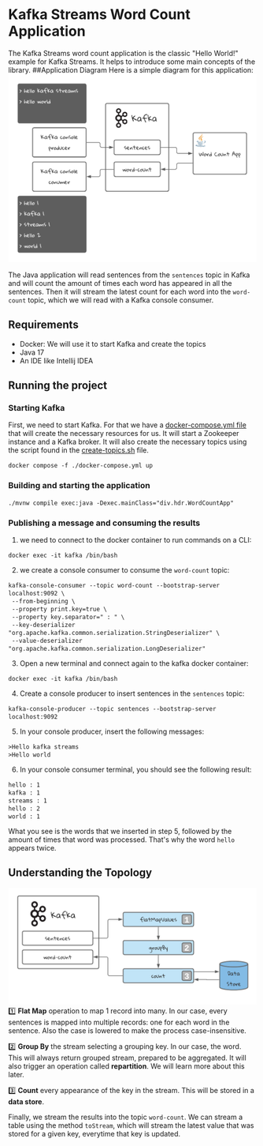 # Kafka Streams Word Count Application
The Kafka Streams word count application is the classic "Hello World!" example for Kafka Streams.
It helps to introduce some main concepts of the library.
##Application Diagram
Here is a simple diagram for this application:
![Application Diagram](docs/kafka-streams.png)

The Java application will read sentences from the `sentences` topic in Kafka and will count the amount of times each word has appeared in all the sentences. Then it will stream the latest count for each word into the `word-count` topic, which we will read with a Kafka console consumer.
## Requirements
* Docker: We will use it to start Kafka and create the topics
* Java 17
* An IDE like Intellij IDEA

## Running the project

### Starting Kafka
First, we need to start Kafka. For that we have a [docker-compose.yml file](docker-compose.yml) that will create the necessary resources for us. It will start a Zookeeper instance and a Kafka broker. It will also create the necessary topics using the script found in the [create-topics.sh](./scripts/create-topics.sh) file.
```shell
docker compose -f ./docker-compose.yml up
```
### Building and starting the application
```shell
./mvnw compile exec:java -Dexec.mainClass="div.hdr.WordCountApp"
```
### Publishing a message and consuming the results
1. we need to connect to the docker container to run commands on a CLI:
```shell
docker exec -it kafka /bin/bash
```
2. we create a console consumer to consume the `word-count` topic:
```shell
kafka-console-consumer --topic word-count --bootstrap-server localhost:9092 \
 --from-beginning \
 --property print.key=true \
 --property key.separator=" : " \
 --key-deserializer "org.apache.kafka.common.serialization.StringDeserializer" \
 --value-deserializer "org.apache.kafka.common.serialization.LongDeserializer"
```
3. Open a new terminal and connect again to the kafka docker container:
```shell
docker exec -it kafka /bin/bash
```
4. Create a console producer to insert sentences in the `sentences` topic:
```shell
kafka-console-producer --topic sentences --bootstrap-server localhost:9092
```
5. In your console producer, insert the following messages:
```
>Hello kafka streams
>Hello world
```
6. In your console consumer terminal, you should see the following result:
```
hello : 1
kafka : 1
streams : 1
hello : 2
world : 1
```
What you see is the words that we inserted in step 5, followed by the amount of times that word was processed. That's why the word `hello` appears twice.

## Understanding the Topology
![Topology](docs/topology.png)
1️⃣ **Flat Map** operation to map 1 record into many. In our case, every sentences is mapped into multiple records: one for each word in the sentence. Also the case is lowered to make the process case-insensitive.

2️⃣ **Group By** the stream selecting a grouping key. In our case, the word. This will always return grouped stream, prepared to be aggregated. It will also trigger an operation called **repartition**. We will learn more about this later.

3️⃣ **Count** every appearance of the key in the stream. This will be stored in a **data store**.

Finally, we stream the results into the topic `word-count`. We can stream a table using the method `toStream`, which will stream the latest value that was stored for a given key, everytime that key is updated.

